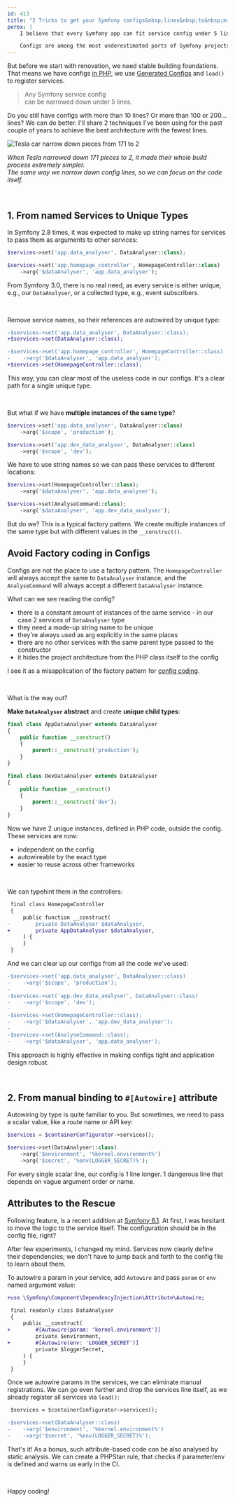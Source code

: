 ```yaml
---
id: 413
title: "2 Tricks to get your Symfony configs&nbsp;lines&nbsp;to&nbsp;minimum"
perex: |
    I believe that every Symfony app can fit service config under 5 lines.

    Configs are among the most underestimated parts of Symfony projects and deserve to be done right. Like a healthy tree trunk, which brings power to the branches and leaves, clear configs keep the design architecture clear and easy to grow.
---
```


But before we start with renovation, we need stable building foundations. That means we have configs [in PHP](/blog/2020/07/27/how-to-switch-from-yaml-xml-configs-to-php-today-with-migrify), we use [Generated Configs](https://getrector.com/blog/modernize-symfony-configs) and `load()` to register services.

<blockquote class="blockquote text-center">
Any Symfony service config<br>
can be narrowed down under 5 lines.
</blockquote>

Do you still have configs with more than 10 lines? Or more than 100 or 200... lines? We can do better. I'll share 2 techniques I've been using for the past couple of years to achieve the best architecture with the fewest lines.

<img src="/assets/images/posts/2024/narrow-car.jpg" alt="Tesla car narrow down pieces from 171 to 2" class="img-thumbnail">

<em>When Tesla narrowed down 171 pieces to 2, it made their whole build process extremely simpler.<br>
The same way we narrow down config lines, so we can focus on the code itself.</em>

<br>

## 1. From named Services to Unique Types

In Symfony 2.8 times, it was expected to make up string names for services to pass them as arguments to other services:

```php
$services->set('app.data_analyser', DataAnalyser::class);

$services->set('app.homepage_controller', HomepageController::class)
    ->arg('$dataAnalyser', 'app.data_analyser');
```

From Symfony 3.0, there is no real need, as every service is either unique, e.g., our `DataAnalyser`, or a collected type, e.g., event subscribers.

<br>

Remove service names, so their references are autowired by unique type:

```diff
-$services->set('app.data_analyser', DataAnalyser::class);
+$services->set(DataAnalyser::class);

-$services->set('app.homepage_controller', HomepageController::class)
-    ->arg('$dataAnalyser', 'app.data_analyser');
+$services->set(HomepageController::class);
```

This way, you can clear most of the useless code in our configs. It's a clear path for a single unique type.

<br>

But what if we have **multiple instances of the same type**?
```php
$services->set('app.data_analyser', DataAnalyser::class)
    ->arg('$scope', 'production');

$services->set('app.dev_data_analyser', DataAnalyser::class)
    ->arg('$scope', 'dev');
```

We have to use string names so we can pass these services to different locations:

```php
$services->set(HomepageController::class);
    ->arg('$dataAnalyser', 'app.data_analyser');

$services->set(AnalyseCommand::class);
    ->arg('$dataAnalyser', 'app.dev_data_analyser');
```

But do we? This is a typical factory pattern. We create multiple instances of the same type but with different values in the `__construct()`.

## Avoid Factory coding in Configs

Configs are not the place to use a factory pattern. The `HomepageController` will always accept the same to `DataAnalyser` instance, and the `AnalyseCommand` will always accept a different `DataAnalyser` instance.

What can we see reading the config?

* there is a constant amount of instances of the same service - in our case 2 services of `DataAnalyser` type
* they need a made-up string name to be unique
* they're always used as arg explicitly in the same places
* there are no other services with the same parent type passed to the constructor
* it hides the project architecture from the PHP class itself to the config

I see it as a misapplication of the factory pattern for [config coding](/blog/2019/02/14/why-config-coding-sucks).

<br>

What is the way out?

**Make `DataAnalyser` abstract** and create **unique child types**:

```php
final class AppDataAnalyser extends DataAnalyser
{
    public function __construct()
    {
        parent::__construct('production');
    }
}

final class DevDataAnalyser extends DataAnalyser
{
    public function __construct()
    {
        parent::__construct('dev');
    }
}
```

Now we have 2 unique instances, defined in PHP code, outside the config. These services are now:

* independent on the config
* autowireable by the exact type
* easier to reuse across other frameworks

<br>

We can typehint them in the controllers:

```diff
 final class HomepageController
 {
     public function __construct(
-        private DataAnalyser $dataAnalyser,
+        private AppDataAnalyser $dataAnalyser,
     ) {
     }
 }
```

And we can clear up our configs from all the code we've used:

```diff
-$services->set('app.data_analyser', DataAnalyser::class)
-    ->arg('$scope', 'production');
-
-$services->set('app.dev_data_analyser', DataAnalyser::class)
-    ->arg('$scope', 'dev');
-
-$services->set(HomepageController::class);
-    ->arg('$dataAnalyser', 'app.dev_data_analyser');
-
-$services->set(AnalyseCommand::class);
-    ->arg('$dataAnalyser', 'app.data_analyser');
```

This approach is highly effective in making configs tight and application design robust.

<br>

## 2. From manual binding to `#[Autowire]` attribute

Autowiring by type is quite familiar to you. But sometimes, we need to pass a scalar value, like a route name or API key:

```php
$services = $containerConfigurator->services();

$services->set(DataAnalyser::class)
    ->arg('$environment', '%kernel.environment%')
    ->arg('$secret', '%env(LOGGER_SECRET)%');
```

For every single scalar line, our config is 1 line longer. 1 dangerous line that depends on vague argument order or name.

## Attributes to the Rescue

Following feature, is a recent addition at [Symfony 6.1](https://symfony.com/blog/new-in-symfony-6-1-service-autowiring-attributes). At first, I was hesitant to move the logic to the service itself. The configuration should be in the config file, right?

After few experiments, I changed my mind. Services now clearly define their dependencies; we don't have to jump back and forth to the config file to learn about them.

To autowire a param in your service, add `Autowire` and pass `param` or `env` named argument value:

```diff
+use \Symfony\Component\DependencyInjection\Attribute\Autowire;

 final readonly class DataAnalyser
 {
     public __construct(
+        #[Autowire(param: 'kernel.environment')]
         private $environment,
+        #[Autowire(env: 'LOGGER_SECRET')]
         private $loggerSecret,
     ) {
     }
 }
```

Once we autowire params in the services, we can eliminate manual registrations. We can go even further and drop the services line itself, as we already register all services via `load()`:

```diff
 $services = $containerConfigurator->services();

-$services->set(DataAnalyser::class)
-    ->arg('$environment', '%kernel.environment%')
-    ->arg('$secret', '%env(LOGGER_SECRET)%');
```

That's it! As a bonus, such attribute-based code can be also analysed by static analysis. We can create a PHPStan rule, that checks if parameter/env is defined and warns us early in the CI.

<br>


Happy coding!
